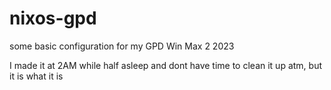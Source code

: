 # nixos-gpd
some basic configuration for my GPD Win Max 2 2023

I made it at 2AM while half asleep and dont have time to clean it up atm, but it is what it is
